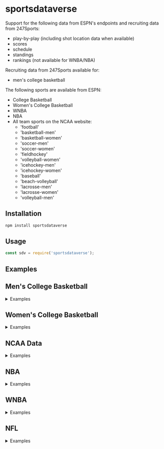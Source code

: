 # sportsdataverse

Support for the following data from ESPN's endpoints and recruiting data from 247Sports:

- play-by-play (including shot location data when available)
- scores
- schedule
- standings
- rankings (not available for WNBA/NBA)

Recruiting data from 247Sports available for:

- men's college basketball

The following sports are available from ESPN:

- College Basketball
- Women's College Basketball
- WNBA
- NBA
- All team sports on the NCAA website:
  - 'football'
  - 'basketball-men'
  - 'basketball-women'
  - 'soccer-men'
  - 'soccer-women'
  - 'fieldhockey'
  - 'volleyball-women'
  - 'icehockey-men'
  - 'icehockey-women'
  - 'baseball'
  - 'beach-volleyball'
  - 'lacrosse-men'
  - 'lacrosse-women'
  - 'volleyball-men'

## Installation

```bash
npm install sportsdataverse
```

## Usage

```js
const sdv = require('sportsdataverse');
```

## Examples

## Men's College Basketball

<details><summary> Examples </summary>

### CBB Games

```js
const gameId = 401260281;

// get detailed play-by-play data for a game
const result = await sdv.cbbGames.getPlayByPlay(gameId);

// get box score
const result = await sdv.cbbGames.getBoxScore(gameId);

// get game all game data
const summary = await sdv.cbbGames.getSummary(gameId);

// get all game pickcenter data
const picks = await sdv.cbbGames.getPicks(gameId);

```

### CBB Scores

```js
const inputs = {
    year: 2021,
    month: 02,
    day: 15
};
const result = await sdv.cbbScoreboard.getScoreboard(inputs);
```

### CBB Schedules

```js
const inputs = {
    group: 50, // all Div-I games
    year: 2020,
    month: 12,
    day: 02
};

const result = await sdv.cbbSchedule.getSchedule(inputs);
```

### CBB Conferences

```js
const results = await sdv.cbbScoreboard.getConferences();
```

## CBB Teams

```js
// get list of teams
const result = await sdv.cbbTeams.getTeamList();

// get individual team data
const teamId = 52;
const result = await sdv.cbbTeams.getTeamInfo(teamId);

// get team roster data
const result = await sdv.cbbTeams.getTeamPlayers(teamId);
```

## CBB Rankings

```js
// get rankings
const inputs = {
    year: 2020,
    week: 19
};

const result = await sdv.cbbRankings.getRankings(inputs);
```

## CBB Standings

```js
// get standings
const inputs = {
    year: 2020
};

const result = await sdv.cbbStandings.getStandings(inputs);
```

## CBB Recruiting

```js
// get recruiting data from 247Composite
// get player rankings
const result = await sdv.cbbRecruiting.getPlayerRankings({
                    year: 2016
                });

const result = await sdv.cbbRecruiting.getPlayerRankings({
                    year: 2021,
                    position: "C"
                });

const result = await sdv.cbbRecruiting.getPlayerRankings({
                    year: 2020,
                    group: "JuniorCollege"
                });

// get school rankings
const result = await sdv.cbbRecruiting.getSchoolRankings(2021);

// get a school's commit list
const result = await sdv.cbbRecruiting.getSchoolCommits('floridastate', 2020);
```

</details>

## Women's College Basketball

<details><summary> Examples </summary>

### WBB Games

```js
const gameId = 401260281;

// get detailed play-by-play data for a game
const result = await sdv.wbbGames.getPlayByPlay(gameId);

// get box score
const result = await sdv.wbbGames.getBoxScore(gameId);

// get game all game data
const summary = await sdv.wbbGames.getSummary(gameId);
```

### WBB Scores

```js
const inputs = {
    year: 2021,
    month: 02,
    day: 15
};
const result = await sdv.wbbScoreboard.getScoreboard(inputs);
```

### WBB Schedules

```js
const inputs = {
    group: 50, // all Div-I games
    year: 2020,
    month: 12,
    day: 02
};

const result = await sdv.wbbSchedule.getSchedule(inputs);
```

### WBB Conferences

```js
const results = await sdv.wbbScoreboard.getConferences();
```

### WBB Teams

```js
// get list of teams
const result = await sdv.wbbTeams.getTeamList();

// get individual team data
const teamId = 52;
const result = await sdv.wbbTeams.getTeamInfo(teamId);

// get team roster data
const result = await sdv.wbbTeams.getTeamPlayers(teamId);
```

### WBB Rankings

```js
// get rankings
const inputs = {
    year: 2020,
    week: 19
};

const result = await sdv.wbbRankings.getRankings(inputs);
```

### WBB Standings

```js
// get standings
const inputs = {
    year: 2020
};

const result = await sdv.wbbStandings.getStandings(inputs);
```

</details>

## NCAA Data

<details><summary> Examples </summary>

### NCAA Scoreboard

```js
// acceptable sport names:
// ['football' ,'basketball-men', 'basketball-women',
//  'soccer-men','soccer-women','fieldhockey',
//  'volleyball-women','beach-volleyball',
//  'icehockey-men','icehockey-women',
//  'baseball',  'volleyball-men',
//  'lacrosse-men', 'lacrosse-women']
// get ncaa scoreboard data for sport from above list
// (default: 'basketball-men')
const result = await sdv.ncaaScoreboard.getNcaaScoreboard({
    sport = 'basketball-men',
    division = 'd1', // 'fbs' for football
    year = 2020,
    month = null,
    day = null
})
```

### NCAA Games

```js
// NCAA game information for a given game id
const result = await sdv.ncaaGame.getNcaaInfo(5764053);

// NCAA box score for a given game id
const result = await sdv.ncaaGame.getNcaaBoxScore(5764053);

// NCAA play-by-play for a given game id
const result = await sdv.ncaaGame.getNcaaPlayByPlay(5764053);

// NCAA game team stats for a given game
const result = await sdv.ncaaGame.getNcaaTeamStats(5764053);

// NCAA game scoring summary for a given game
const result = await sdv.ncaaGame.getNcaaScoringSummary(5764053);
```

</details>

## NBA

<details><summary> Examples </summary>

### NBA Games

```js
const gameId = 401283399;

// get detailed play-by-play data for a game
const result = await sdv.nbaGames.getPlayByPlay(gameId);

// get box score
const result = await sdv.nbaGames.getBoxScore(gameId);

// get game all game data
const summary = await sdv.nbaGames.getSummary(gameId);

// get all game pickcenter data
const picks = await sdv.nbaGames.getPicks(gameId);

```

### NBA Scores

```js
const inputs = {
    year: 2021,
    month: 02,
    day: 15
};
const result = await sdv.nbaScoreboard.getScoreboard(inputs);
```

### NBA Schedules

```js
const inputs = {
    group: 46, // nba group code
    year: 2020,
    month: 12,
    day: 02
};

const result = await sdv.nbaSchedule.getSchedule(inputs);
```

### NBA Conferences

```js
const results = await sdv.nbaScoreboard.getConferences();
```

### NBA Teams

```js
// get list of teams
const result = await sdv.nbaTeams.getTeamList();

// get individual team data
const teamId = 16;
const result = await sdv.nbaTeams.getTeamInfo(teamId);

// get team roster data
const result = await sdv.nbaTeams.getTeamPlayers(teamId);
```

### NBA Standings

```js
// get standings
const inputs = {
    year: 2020
};

const result = await sdv.nbaStandings.getStandings(inputs);
```

</details>

## WNBA

<details><summary> Examples </summary>

### WNBA Games

```js
const gameId = 401244185;

// get detailed play-by-play data for a game
const result = await sdv.wnbaGames.getPlayByPlay(gameId);

// get box score
const result = await sdv.wnbaGames.getBoxScore(gameId);

// get game all game data
const summary = await sdv.wnbaGames.getSummary(gameId);
```

### WNBA Scores

```js
const inputs = {
    year: 2021,
    month: 02,
    day: 15
};
const result = await sdv.wnbaScoreboard.getScoreboard(inputs);
```

### WNBA Schedules

```js
const inputs = {
    group: 59, // wnba group code
    year: 2020,
    month: 12,
    day: 02
};

const result = await sdv.wnbaSchedule.getSchedule(inputs);
```

### WNBA Conferences

```js
const results = await sdv.wnbaScoreboard.getConferences();
```

### WNBA Teams

```js
// get list of teams
const result = await sdv.wnbaTeams.getTeamList();

// get individual team data
const teamId = 14;
const result = await sdv.wnbaTeams.getTeamInfo(teamId);

// get team roster data
const result = await sdv.wnbaTeams.getTeamPlayers(teamId);
```

### WNBA Standings

```js
// get standings
const inputs = {
    year: 2020
};

const result = await sdv.wnbaStandings.getStandings(inputs);
```

</details>

## NFL

<details><summary> Examples </summary>

### NFL Games

```js
const gameId = 401220403;

// get detailed play-by-play data for a game
const result = await sdv.nflGames.getPlayByPlay(gameId);

// get box score
const box = await sdv.nflGames.getBoxScore(gameId);

// get all game data
const summary = await sdv.nflGames.getSummary(gameId);

// get all game pickcenter data
const picks = await sdv.nflGames.getPicks(gameId);

```

### NFL Scores

```js
const inputs = {
    year: 2021,
    month: 02,
    day: 07
};
const result = await sdv.nflScoreboard.getScoreboard(inputs);
```

### NFL Schedules

```js
const inputs = {
    group: 20, // nfl group code
    year: 2021,
    month: 02,
    day: 07
};

const result = await sdv.nflSchedule.getSchedule(inputs);
```

### NFL Conferences

```js
const results = await sdv.nflScoreboard.getConferences();
```

### NFL Teams

```js
// get list of teams
const result = await sdv.nflTeams.getTeamList();

// get individual team data
const teamId = 27;
const result = await sdv.nflTeams.getTeamInfo(teamId);

// get team roster data
const result = await sdv.nflTeams.getTeamPlayers(teamId);
```

### NFL Standings

```js
// get standings
const inputs = {
    year: 2020
};

const result = await sdv.nflStandings.getStandings(inputs);
```

</details>
